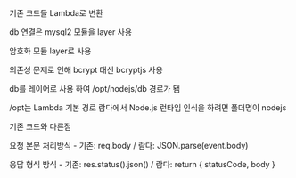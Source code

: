 기존 코드들 Lambda로 변환

db 연결은 mysql2 모듈을 layer 사용

암호화 모듈 layer로 사용 

의존성 문제로 인해 bcrypt 대신 bcryptjs 사용

db를 레이어로 사용 하여 /opt/nodejs/db 경로가 됌

/opt는 Lambda 기본 경로
람다에서 Node.js 런타임 인식을 하려면 폴더명이 nodejs

기존 코드와 다른점

요청 본문 처리방식 - 기존: req.body  / 람다: JSON.parse(event.body)

응답 형식 방식 - 기존: res.status().json() / 람다: return { statusCode, body }
